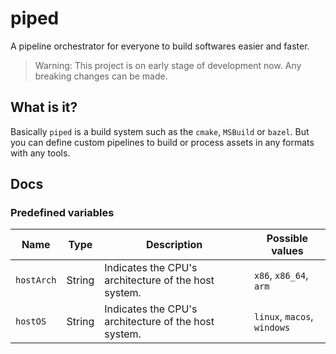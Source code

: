 # piped

A pipeline orchestrator for everyone to build softwares easier and faster.

> Warning: This project is on early stage of development now. Any breaking changes can be made.

## What is it?

Basically `piped` is a build system such as the `cmake`, `MSBuild` or `bazel`. But you can define custom pipelines to build or process assets in any formats with any tools.

## Docs

### Predefined variables

| Name       | Type   | Description                                          | Possible values             |
| ---------- | ------ | ---------------------------------------------------- | --------------------------- |
| `hostArch` | String | Indicates the CPU's architecture of the host system. | `x86`, `x86_64`, `arm`      |
| `hostOS`   | String | Indicates the CPU's architecture of the host system. | `linux`, `macos`, `windows` |
